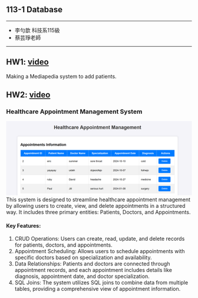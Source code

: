## 113-1 Database
* * *
* 李勻歆 科技系115級
* 蔡芸琤老師
* * *
## HW1: [video](https://youtu.be/Xrt6tGmi7aM)
Making a Mediapedia system to add patients.

## HW2: [video](https://youtu.be/FINuKR7AK1Q)
### Healthcare Appointment Management System
![Healthcare Appointment Management Appointments Information](Healthcare.png)
This system is designed to streamline healthcare appointment management by allowing users to create, view, and delete appointments in a structured way. It includes three primary entities: Patients, Doctors, and Appointments.
#### Key Features:
1. CRUD Operations: Users can create, read, update, and delete records for patients, doctors, and appointments.
2. Appointment Scheduling: Allows users to schedule appointments with specific doctors based on specialization and availability.
3. Data Relationships: Patients and doctors are connected through appointment records, and each appointment includes details like diagnosis, appointment date, and doctor specialization.
4. SQL Joins: The system utilizes SQL joins to combine data from multiple tables, providing a comprehensive view of appointment information.
